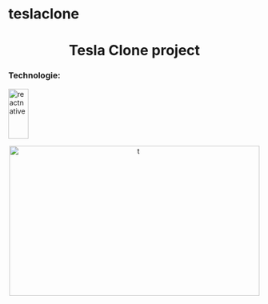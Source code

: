 # teslaclone
<h1 align="center"> Tesla Clone project 

<h3 align="left">Technologie:</h3>
<p align="left"> <a href="https://reactnative.dev/" target="_blank"> <img src="https://reactnative.dev/img/header_logo.svg" alt="reactnative" width="40" height="100"/> </a> </p>
 <p align="center"><img src="./SVID_20210922_130220_1.gif" alt="t" width="500" height="300"/></p>